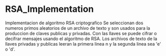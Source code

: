 # RSA_Implementation
  Implementacion de algoritmo RSA criptografico Se seleccionan dos numeros primos aleatorios de un archivo de texto y son usados para la produccion de claves publicas y privadas. Con las llaves se puede cifrar o decifrar mensajes usando el algoritmo de RSA.  Los archivos de texto de la llaves privadas y publicas leeran la primera linea n y la segunda linea  sea 'e' o 'd'.
